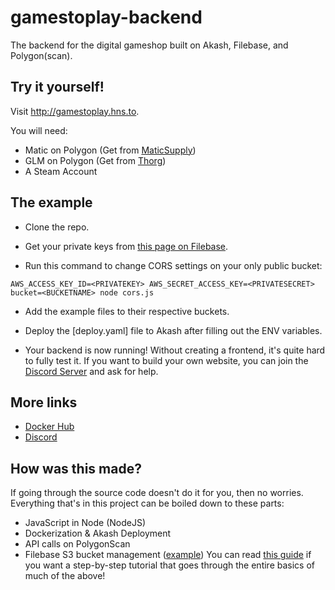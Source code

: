 # gamestoplay-backend
The backend for the digital gameshop built on Akash, Filebase, and Polygon(scan).

## Try it yourself!

Visit http://gamestoplay.hns.to.

You will need:
- Matic on Polygon (Get from [MaticSupply](https://matic.supply/))
- GLM on Polygon (Get from [Thorg](https://www.thorg.io/))
- A Steam Account

## The example

- Clone the repo.

- Get your private keys from [this page on Filebase](https://console.filebase.com/keys).

- Run this command to change CORS settings on your only public bucket: 

`AWS_ACCESS_KEY_ID=<PRIVATEKEY> AWS_SECRET_ACCESS_KEY=<PRIVATESECRET> bucket=<BUCKETNAME> node cors.js`
  
- Add the example files to their respective buckets.

- Deploy the [deploy.yaml] file to Akash after filling out the ENV variables.

- Your backend is now running! Without creating a frontend, it's quite hard to fully test it. If you want to build your own website, you can join the [Discord Server](https://discord.gg/sUmrVjDkKR) and ask for help.

## More links

- [Docker Hub](https://hub.docker.com/r/figureprod/gamestoplay)
- [Discord](https://discord.gg/sUmrVjDkKR)

## How was this made?

If going through the source code doesn't do it for you, then no worries. Everything that's in this project can be boiled down to these parts:
- JavaScript in Node (NodeJS)
- Dockerization & Akash Deployment
- API calls on PolygonScan
- Filebase S3 bucket management ([example](https://github.com/filebase/nodejs-example))
You can read [this guide](https://medium.com/@figuregang/developing-deploying-on-akash-7aecd5d9d467) if you want a step-by-step tutorial that goes through the entire basics of much of the above!
